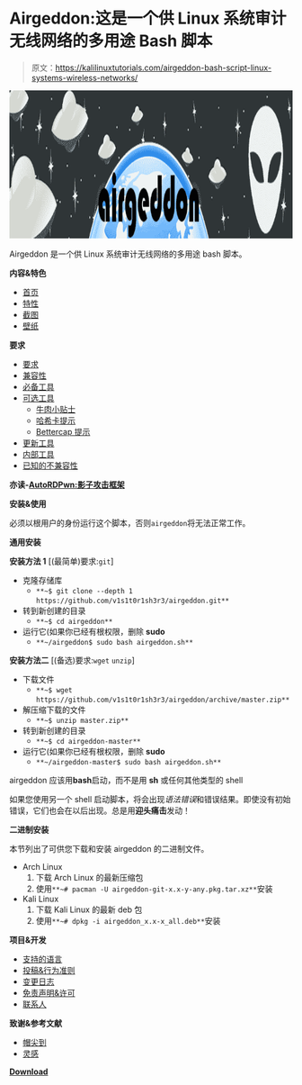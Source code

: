 # Airgeddon:这是一个供 Linux 系统审计无线网络的多用途 Bash 脚本

> 原文：<https://kalilinuxtutorials.com/airgeddon-bash-script-linux-systems-wireless-networks/>

[![Airgeddon : This Is A Multi-Use Bash Script For Linux Systems To Audit Wireless Networks](img//534a3a0affff033d595c96427cc7b80b.png "Airgeddon : This Is A Multi-Use Bash Script For Linux Systems To Audit Wireless Networks")](https://1.bp.blogspot.com/-L7Uy-ggbxks/XWOrjDdpTQI/AAAAAAAACLw/qfSXFuvAjdgtsXxumpyp9yPRMre_Yh4HQCLcBGAs/s1600/airgeddon_banner%25281%2529.png)

Airgeddon 是一个供 Linux 系统审计无线网络的多用途 bash 脚本。

**内容&特色**

*   [首页](https://github.com/v1s1t0r1sh3r3/airgeddon/wiki)
*   [特性](https://github.com/v1s1t0r1sh3r3/airgeddon/wiki/Features)
*   [截图](https://github.com/v1s1t0r1sh3r3/airgeddon/wiki/Screenshots)
*   [壁纸](https://github.com/v1s1t0r1sh3r3/airgeddon/wiki/Wallpapers)

**要求**

*   [要求](https://github.com/v1s1t0r1sh3r3/airgeddon/wiki/Requirements)
*   [兼容性](https://github.com/v1s1t0r1sh3r3/airgeddon/wiki/Compatibility)
*   [必备工具](https://github.com/v1s1t0r1sh3r3/airgeddon/wiki/Essential%20Tools)
*   [可选工具](https://github.com/v1s1t0r1sh3r3/airgeddon/wiki/Optional%20Tools)
    *   [牛肉小贴士](https://github.com/v1s1t0r1sh3r3/airgeddon/wiki/BeEF%20Tips)
    *   [哈希卡提示](https://github.com/v1s1t0r1sh3r3/airgeddon/wiki/Hashcat%20Tips)
    *   [Bettercap 提示](https://github.com/v1s1t0r1sh3r3/airgeddon/wiki/Bettercap%20Tips)
*   [更新工具](https://github.com/v1s1t0r1sh3r3/airgeddon/wiki/Update%20Tools)
*   [内部工具](https://github.com/v1s1t0r1sh3r3/airgeddon/wiki/Internal%20Tools)
*   [已知的不兼容性](https://github.com/v1s1t0r1sh3r3/airgeddon/wiki/Known%20incompatibilities)

**亦读-[AutoRDPwn:影子攻击框架](https://kalilinuxtutorials.com/autordpwn-shadow-attack-framework/)**

**安装&使用**

必须以根用户的身份运行这个脚本，否则`airgeddon`将无法正常工作。

**通用安装**

**安装方法 1** [(最简单)要求:`git`]

*   克隆存储库
    *   `**~$ git clone --depth 1 https://github.com/v1s1t0r1sh3r3/airgeddon.git**`
*   转到新创建的目录
    *   `**~$ cd airgeddon**`
*   运行它(如果你已经有根权限，删除 **sudo**
    *   `**~/airgeddon$ sudo bash airgeddon.sh**`

**安装方法二** [(备选)要求:`wget` `unzip`]

*   下载文件
    *   `**~$ wget https://github.com/v1s1t0r1sh3r3/airgeddon/archive/master.zip**`
*   解压缩下载的文件
    *   `**~$ unzip master.zip**`
*   转到新创建的目录
    *   `**~$ cd airgeddon-master**`
*   运行它(如果你已经有根权限，删除 **sudo**
    *   `**~/airgeddon-master$ sudo bash airgeddon.sh**`

airgeddon 应该用**bash**启动，而不是用 **sh** 或任何其他类型的 shell

如果您使用另一个 shell 启动脚本，将会出现*语法错误*和错误结果。即使没有初始错误，它们也会在以后出现。总是用**迎头痛击**发动！

**二进制安装**

本节列出了可供您下载和安装 airgeddon 的二进制文件。

*   Arch Linux
    1.  下载 Arch Linux 的最新压缩包
    2.  使用`**~# pacman -U airgeddon-git-x.x-y-any.pkg.tar.xz**`安装
*   Kali Linux
    1.  下载 Kali Linux 的最新 deb 包
    2.  使用`**~# dpkg -i airgeddon_x.x-x_all.deb**`安装

**项目&开发**

*   [支持的语言](https://github.com/v1s1t0r1sh3r3/airgeddon/wiki/Supported%20Languages)
*   [投稿&行为准则](https://github.com/v1s1t0r1sh3r3/airgeddon/wiki/Contributing-&-Code-of-Conduct)
*   [变更日志](https://github.com/v1s1t0r1sh3r3/airgeddon/wiki/Changelog)
*   [免责声明&许可](https://github.com/v1s1t0r1sh3r3/airgeddon/wiki/Disclaimer%20&%20License)
*   [联系人](https://github.com/v1s1t0r1sh3r3/airgeddon/wiki/Contact)

**致谢&参考文献**

*   [帽尖到](https://github.com/v1s1t0r1sh3r3/airgeddon/wiki/Hat%20Tip%20To)
*   [灵感](https://github.com/v1s1t0r1sh3r3/airgeddon/wiki/Inspiration)

[**Download**](https://github.com/v1s1t0r1sh3r3/airgeddon)